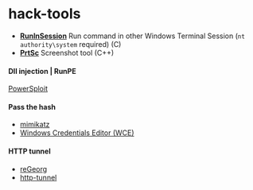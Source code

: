 # hack-tools

- [**RunInSession**](https://github.com/du0ngpv/hack-tools/blob/master/RunInSession.md) Run command in other Windows Terminal Session (`nt authority\system` required) (C)
- [**PrtSc**](https://github.com/du0ngpv/hack-tools/blob/master/src/prtsc.c) Screenshot tool (C++)

#### Dll injection | RunPE
[PowerSploit](https://github.com/PowerShellMafia/PowerSploit/blob/master/CodeExecution/)

#### Pass the hash
- [mimikatz](https://github.com/gentilkiwi/mimikatz) 
- [Windows Credentials Editor (WCE)](https://www.ampliasecurity.com/research/windows-credentials-editor/)

#### HTTP tunnel
- [reGeorg](https://github.com/sensepost/reGeorg)
- [http-tunnel](http-tunnel.sourceforge.net)
